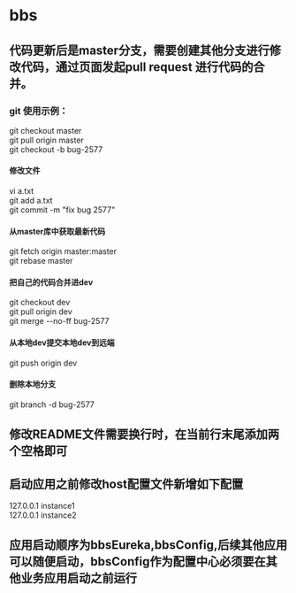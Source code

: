 # bbs

## 代码更新后是master分支，需要创建其他分支进行修改代码，通过页面发起pull request 进行代码的合并。  
### git 使用示例：  
git checkout master  
git pull origin master  
git checkout -b bug-2577  
#### 修改文件  
vi a.txt  
git add a.txt  
git commit -m "fix bug 2577"  
#### 从master库中获取最新代码  
git fetch origin master:master  
git rebase master  
#### 把自己的代码合并进dev  
git checkout dev  
git pull origin dev  
git merge --no-ff bug-2577  
#### 从本地dev提交本地dev到远端  
git push origin dev  
#### 删除本地分支  
git branch -d bug-2577  
## 修改README文件需要换行时，在当前行末尾添加两个空格即可  
## 启动应用之前修改host配置文件新增如下配置  
127.0.0.1 instance1  
127.0.0.1 instance2  
## 应用启动顺序为bbsEureka,bbsConfig,后续其他应用可以随便启动，bbsConfig作为配置中心必须要在其他业务应用启动之前运行  

